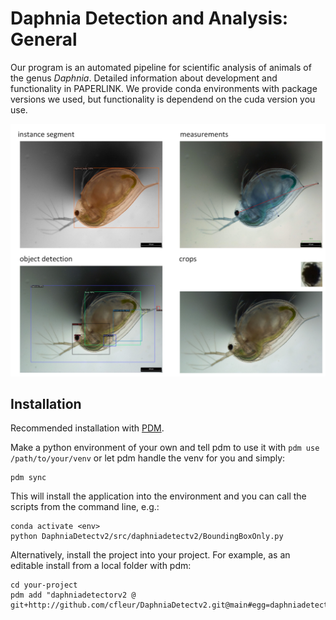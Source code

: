 # Daphnia Detection and Analysis: General

Our program is an automated pipeline for scientific analysis of animals of the genus *Daphnia*. Detailed information about development and functionality in PAPERLINK.
We provide conda environments with package versions we used, but functionality is dependend on the cuda version you use.

![image](https://github.com/Fipsii/DaphniaDetector/blob/main/Zeichnung4.png?raw=true)


## Installation

Recommended installation with [PDM](https://pdm-project.org/latest/).


Make a python environment of your own and tell pdm to use it with `pdm use /path/to/your/venv` or let pdm handle the venv for you and simply:

```
pdm sync
```

This will install the application into the environment and you can call the scripts from the command line, e.g.:
```
conda activate <env>
python DaphniaDetectv2/src/daphniadetectv2/BoundingBoxOnly.py
```

Alternatively, install the project into your project.
For example, as an editable install from a local folder with pdm:
```
cd your-project
pdm add "daphniadetectorv2 @ git+http://github.com/cfleur/DaphniaDetectv2.git@main#egg=daphniadetectorv2"
```
